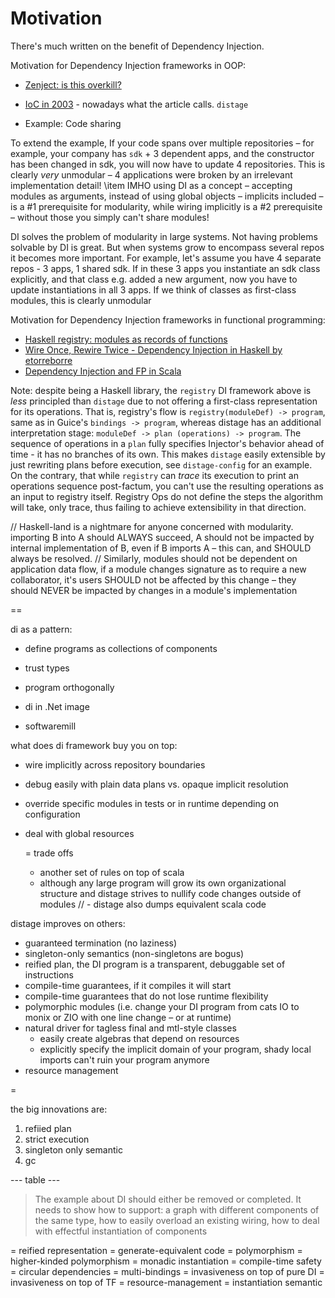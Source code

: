 # Motivation

There's much written on the benefit of Dependency Injection.

Motivation for Dependency Injection frameworks in OOP:

- [Zenject: is this overkill?](https://github.com/svermeulen/Zenject#theory)

- [IoC in 2003](https://paulhammant.com/files/JDJ_2003_12_IoC_Rocks.pdf) - 
  nowadays what the article calls. `distage`
  
- Example: Code sharing

 To extend the example, If your code spans over multiple repositories – for example, your company has `sdk` + 3 dependent apps, and the constructor has been changed in sdk, you will now have to update 4 repositories.
This is clearly _very_ unmodular – 4 applications were broken by an irrelevant implementation detail!
\item IMHO using DI as a concept – accepting modules as arguments, instead of using global objects – implicits included – is a #1 prerequisite for modularity,
while wiring implicitly is a #2 prerequisite – without those you simply can't share modules!

DI solves the problem of modularity in large systems. Not having problems solvable by DI is great. But when systems grow
to encompass several repos it becomes more important. For example, let's assume you have 4 separate repos - 3 apps, 1 shared sdk.
If in these 3 apps you instantiate an sdk class explicitly, and that class e.g. added a new argument, now you have to update
instantiations in all 3 apps. If we think of classes as first-class modules, this is clearly unmodular

Motivation for Dependency Injection frameworks in functional programming:

- [Haskell registry: modules as records of functions](https://github.com/etorreborre/registry/blob/master/doc/motivation.md)
- [Wire Once, Rewire Twice - Dependency Injection in Haskell by etorreborre](https://skillsmatter.com/skillscasts/12299-wire-once-rewire-twice)
- [Dependency Injection and FP in Scala](https://blog.softwaremill.com/what-is-dependency-injection-8c9e7805502f)

Note: despite being a Haskell library, the `registry` DI framework above is *less* principled than `distage` due to not offering
a first-class representation for its operations. That is, registry's flow is `registry(moduleDef) -> program`, same as in Guice's `bindings -> program`,
whereas distage has an additional interpretation stage: `moduleDef -> plan (operations) -> program`.
The sequence of operations in a `plan` fully specifies Injector's behavior ahead of time - it has no branches of its own.
This makes `distage` easily extensible by just rewriting plans before execution, see `distage-config` for an example.
On the contrary, that while `registry` can _trace_ its execution to print an operations sequence post-factum, you can't use the resulting operations as an
input to registry itself. Registry Ops do not define the steps the algorithm will take, only trace, thus failing to achieve
extensibility in that direction.

// Haskell-land is a nightmare for anyone concerned with modularity. importing B into A should ALWAYS succeed, A should not be impacted by internal implementation of B, even if B imports A – this can, and SHOULD always be resolved.
// Similarly, modules should not be dependent on application data flow, if a module changes signature as to require a new collaborator, it's users SHOULD not be affected by this change – they should NEVER be impacted by changes in a module's implementation

== 

di as a pattern:

- define programs as collections of components
- trust types
- program orthogonally

- di in .Net image
- softwaremill

what does di framework buy you on top:

- wire implicitly across repository boundaries
- debug easily with plain data plans vs. opaque implicit resolution
- override specific modules in tests or in runtime depending on configuration
- deal with global resources

  = trade offs
  - another set of rules on top of scala
  - although any large program will grow its own organizational structure and 
    distage strives to nullify code changes outside of modules
  // - distage also dumps equivalent scala code

distage improves on others:

- guaranteed termination (no laziness)
- singleton-only semantics (non-singletons are bogus)
- reified plan, the DI program is a transparent, debuggable set of instructions
- compile-time guarantees, if it compiles it will start
- compile-time guarantees that do not lose runtime flexibility
- polymorphic modules (i.e. change your DI program from cats IO to monix or ZIO with one line change – or at runtime)
- natural driver for tagless final and mtl-style classes
  - easily create algebras that depend on resources
  - explicitly specify the implicit domain of your program, shady local imports can't ruin your program anymore
- resource management

=


the big innovations are:

1. refiied plan
2. strict execution
3. singleton only semantic
4. gc

--- table ---

> The example about DI should either be removed or completed. It needs to show how to support: 
> a graph with different components of the same type,
> how to easily overload an existing wiring,
> how to deal with effectful instantiation of components

= reified representation
= generate-equivalent code
= polymorphism
= higher-kinded polymorphism
= monadic instantiation
= compile-time safety
= circular dependencies
= multi-bindings
= invasiveness on top of pure DI
= invasiveness on top of TF
= resource-management
= instantiation semantic
